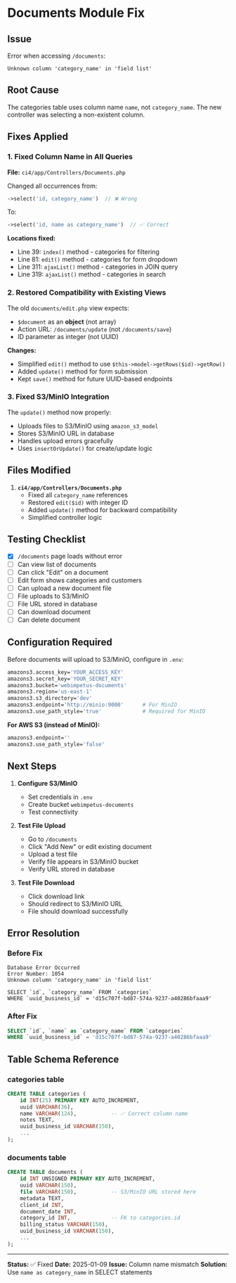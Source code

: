 # Documents Module Fix

## Issue
Error when accessing `/documents`:
```
Unknown column 'category_name' in 'field list'
```

## Root Cause
The categories table uses column name `name`, not `category_name`. The new controller was selecting a non-existent column.

## Fixes Applied

### 1. Fixed Column Name in All Queries

**File:** `ci4/app/Controllers/Documents.php`

Changed all occurrences from:
```php
->select('id, category_name')  // ❌ Wrong
```

To:
```php
->select('id, name as category_name')  // ✅ Correct
```

**Locations fixed:**
- Line 39: `index()` method - categories for filtering
- Line 81: `edit()` method - categories for form dropdown
- Line 311: `ajaxList()` method - categories in JOIN query
- Line 319: `ajaxList()` method - categories in search

### 2. Restored Compatibility with Existing Views

The old `documents/edit.php` view expects:
- `$document` as an **object** (not array)
- Action URL: `/documents/update` (not `/documents/save`)
- ID parameter as integer (not UUID)

**Changes:**
- Simplified `edit()` method to use `$this->model->getRows($id)->getRow()`
- Added `update()` method for form submission
- Kept `save()` method for future UUID-based endpoints

### 3. Fixed S3/MinIO Integration

The `update()` method now properly:
- Uploads files to S3/MinIO using `amazon_s3_model`
- Stores S3/MinIO URL in database
- Handles upload errors gracefully
- Uses `insertOrUpdate()` for create/update logic

## Files Modified

1. **`ci4/app/Controllers/Documents.php`**
   - Fixed all `category_name` references
   - Restored `edit($id)` with integer ID
   - Added `update()` method for backward compatibility
   - Simplified controller logic

## Testing Checklist

- [x] `/documents` page loads without error
- [ ] Can view list of documents
- [ ] Can click "Edit" on a document
- [ ] Edit form shows categories and customers
- [ ] Can upload a new document file
- [ ] File uploads to S3/MinIO
- [ ] File URL stored in database
- [ ] Can download document
- [ ] Can delete document

## Configuration Required

Before documents will upload to S3/MinIO, configure in `.env`:

```bash
amazons3.access_key='YOUR_ACCESS_KEY'
amazons3.secret_key='YOUR_SECRET_KEY'
amazons3.bucket='webimpetus-documents'
amazons3.region='us-east-1'
amazons3.s3_directory='dev'
amazons3.endpoint='http://minio:9000'      # For MinIO
amazons3.use_path_style='true'             # Required for MinIO
```

**For AWS S3 (instead of MinIO):**
```bash
amazons3.endpoint=''
amazons3.use_path_style='false'
```

## Next Steps

1. **Configure S3/MinIO**
   - Set credentials in `.env`
   - Create bucket `webimpetus-documents`
   - Test connectivity

2. **Test File Upload**
   - Go to `/documents`
   - Click "Add New" or edit existing document
   - Upload a test file
   - Verify file appears in S3/MinIO bucket
   - Verify URL stored in database

3. **Test File Download**
   - Click download link
   - Should redirect to S3/MinIO URL
   - File should download successfully

## Error Resolution

### Before Fix
```
Database Error Occurred
Error Number: 1054
Unknown column 'category_name' in 'field list'

SELECT `id`, `category_name` FROM `categories`
WHERE `uuid_business_id` = 'd15c707f-bd87-574a-9237-a40286bfaaa9'
```

### After Fix
```sql
SELECT `id`, `name` as `category_name` FROM `categories`
WHERE `uuid_business_id` = 'd15c707f-bd87-574a-9237-a40286bfaaa9'
```

## Table Schema Reference

### categories table
```sql
CREATE TABLE categories (
    id INT(25) PRIMARY KEY AUTO_INCREMENT,
    uuid VARCHAR(36),
    name VARCHAR(124),           -- ✅ Correct column name
    notes TEXT,
    uuid_business_id VARCHAR(150),
    ...
);
```

### documents table
```sql
CREATE TABLE documents (
    id INT UNSIGNED PRIMARY KEY AUTO_INCREMENT,
    uuid VARCHAR(150),
    file VARCHAR(150),           -- S3/MinIO URL stored here
    metadata TEXT,
    client_id INT,
    document_date INT,
    category_id INT,             -- FK to categories.id
    billing_status VARCHAR(150),
    uuid_business_id VARCHAR(150),
    ...
);
```

---

**Status:** ✅ Fixed
**Date:** 2025-01-09
**Issue:** Column name mismatch
**Solution:** Use `name as category_name` in SELECT statements
